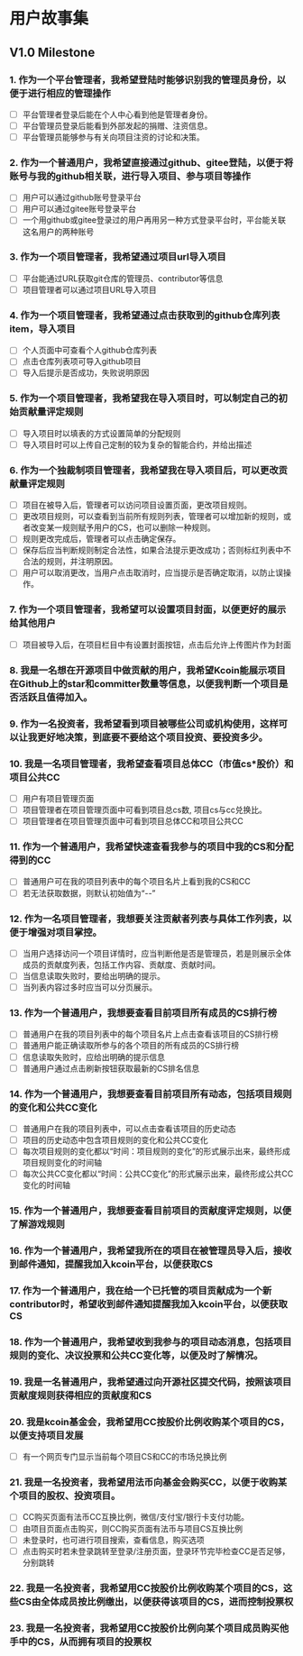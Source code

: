 # 用户故事集
## V1.0 Milestone
### 1. 作为一个平台管理者，我希望登陆时能够识别我的管理员身份，以便于进行相应的管理操作

- [ ] 平台管理者登录后能在个人中心看到他是管理者身份。
- [ ] 平台管理员登录后能看到外部发起的捐赠、注资信息。
- [ ] 平台管理员能够参与有关向项目注资的讨论和决策。
### 2. 作为一个普通用户，我希望直接通过github、gitee登陆，以便于将账号与我的github相关联，进行导入项目、参与项目等操作
- [ ] 用户可以通过github账号登录平台
- [ ] 用户可以通过gitee账号登录平台
- [ ] 一个用github或gitee登录过的用户再用另一种方式登录平台时，平台能关联这名用户的两种账号

### 3. 作为一个项目管理者，我希望通过项目url导入项目

- [ ] 平台能通过URL获取git仓库的管理员、contributor等信息
- [ ] 项目管理者可以通过项目URL导入项目

### 4. 作为一个项目管理者，我希望通过点击获取到的github仓库列表item，导入项目

- [ ] 个人页面中可查看个人github仓库列表
- [ ] 点击仓库列表项可导入github项目
- [ ] 导入后提示是否成功，失败说明原因

### 5. 作为一个项目管理者，我希望我在导入项目时，可以制定自己的初始贡献量评定规则

- [ ] 导入项目时以填表的方式设置简单的分配规则
- [ ] 导入项目时可以上传自己定制的较为复杂的智能合约，并给出描述

### 6. 作为一个独裁制项目管理者，我希望我在导入项目后，可以更改贡献量评定规则
- [ ] 项目在被导入后，管理者可以访问项目设置页面，更改项目规则。
- [ ] 更改项目规则，可以查看到当前所有规则列表，管理者可以增加新的规则，或者改变某一规则赋予用户的CS，也可以删除一种规则。
- [ ] 规则更改完成后，管理者可以点击确定保存。
- [ ] 保存后应当判断规则制定合法性，如果合法提示更改成功；否则标红列表中不合法的规则，并注明原因。
- [ ] 用户可以取消更改，当用户点击取消时，应当提示是否确定取消，以防止误操作。
### 7. 作为一个项目管理者，我希望可以设置项目封面，以便更好的展示给其他用户

- [ ] 项目被导入后，在项目栏目中有设置封面按钮，点击后允许上传图片作为封面

### 8. 我是一名想在开源项目中做贡献的用户，我希望Kcoin能展示项目在Github上的star和committer数量等信息，以便我判断一个项目是否活跃且值得加入。
### 9. 作为一名投资者，我希望看到项目被哪些公司或机构使用，这样可以让我更好地决策，到底要不要给这个项目投资、要投资多少。
### 10. 我是一名项目管理者，我希望查看项目总体CC（市值cs*股价）和项目公共CC

+ [ ] 用户有项目管理页面
+ [ ] 项目管理者在项目管理页面中可看到项目总cs数, 项目cs与cc兑换比。
+ [ ] 项目管理者在项目管理页面中可看到项目总体CC和项目公共CC

### 11. 作为一个普通用户，我希望快速查看我参与的项目中我的CS和分配得到的CC
- [ ] 普通用户可在我的项目列表中的每个项目名片上看到我的CS和CC
- [ ] 若无法获取数据，则默认初始值为“--”
### 12. 作为一名项目管理者，我想要关注贡献者列表与具体工作列表，以便于增强对项目掌控。
- [ ] 当用户选择访问一个项目详情时，应当判断他是否是管理员，若是则展示全体成员的贡献度列表，包括工作内容、贡献度、贡献时间。
- [ ] 当信息读取失败时，要给出明确的提示。
- [ ] 当列表内容过多时应当可以分页展示。
### 13. 作为一个普通用户，我想要查看目前项目所有成员的CS排行榜
- [ ] 普通用户在我的项目列表中的每个项目名片上点击查看该项目的CS排行榜
- [ ] 普通用户能正确读取所参与的各个项目的所有成员的CS排行榜
- [ ] 信息读取失败时，应给出明确的提示信息
- [ ] 普通用户通过点击刷新按钮获取最新的CS排名信息
### 14. 作为一个普通用户，我想要查看目前项目所有动态，包括项目规则的变化和公共CC变化
- [ ] 普通用户在我的项目列表中，可以点击查看该项目的历史动态
- [ ] 项目的历史动态中包含项目规则的变化和公共CC变化
- [ ] 每次项目规则的变化都以“时间：项目规则的变化”的形式展示出来，最终形成项目规则变化的时间轴
- [ ] 每次公共CC变化都以“时间：公共CC变化”的形式展示出来，最终形成公共CC变化的时间轴
### 15. 作为一个普通用户，我想要查看目前项目的贡献度评定规则，以便了解游戏规则
### 16. 作为一个普通用户，我希望我所在的项目在被管理员导入后，接收到邮件通知，提醒我加入kcoin平台，以便获取CS
### 17. 作为一个普通用户，我在给一个已托管的项目贡献成为一个新contributor时，希望收到邮件通知提醒我加入kcoin平台，以便获取CS
### 18. 作为一个普通用户，我希望收到我参与的项目动态消息，包括项目规则的变化、决议投票和公共CC变化等，以便及时了解情况。
### 19. 我是一名普通用户，我希望通过向开源社区提交代码，按照该项目贡献度规则获得相应的贡献度和CS
### 20. 我是kcoin基金会，我希望用CC按股价比例收购某个项目的CS，以便支持项目发展

- [ ] 有一个网页专门显示当前每个项目CS和CC的市场兑换比例  

### 21. 我是一名投资者，我希望用法币向基金会购买CC，以便于收购某个项目的股权、投资项目。

- [ ] CC购买页面有法币CC互换比例，微信/支付宝/银行卡支付功能。
- [ ] 由项目页面点击购买，则CC购买页面有法币与项目CS互换比例
- [ ] 未登录时，也可进行项目搜索，查看信息，购买选项
- [ ] 点击购买时若未登录跳转至登录/注册页面，登录环节完毕检查CC是否足够，分别跳转

### 22. 我是一名投资者，我希望用CC按股价比例收购某个项目的CS，这些CS由全体成员按比例缴出，以便获得该项目的CS，进而控制投票权
### 23. 我是一名投资者，我希望用CC按股价比例向某个项目成员购买他手中的CS，从而拥有项目的投票权